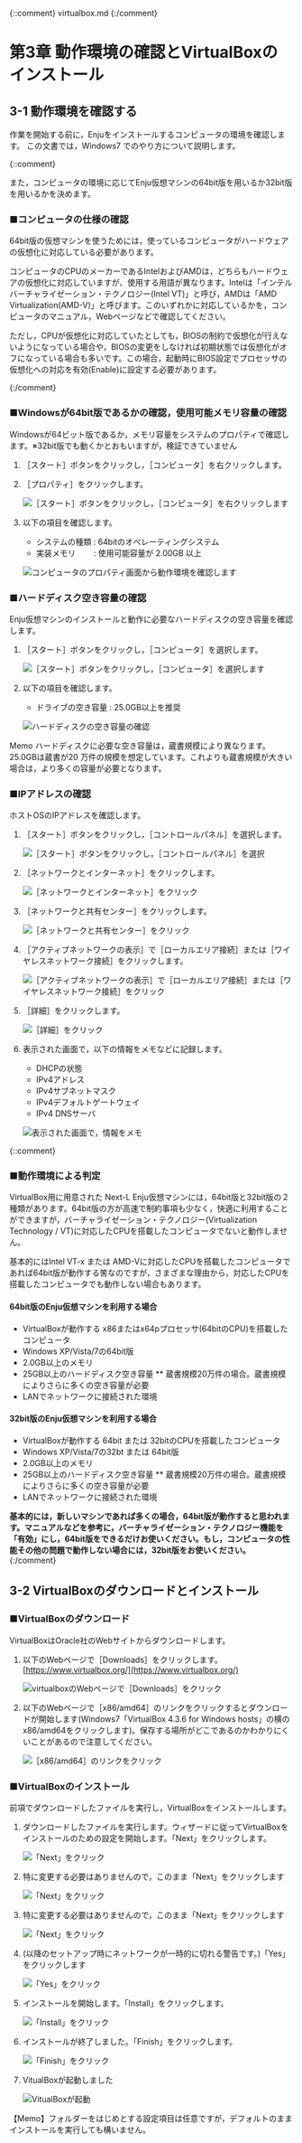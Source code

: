 {::comment} virtualbox.md {:/comment}

第3章 動作環境の確認とVirtualBoxのインストール
==================================================

3-1 動作環境を確認する
----------------------

作業を開始する前に，Enjuをインストールするコンピュータの環境を確認します。
この文書では，Windows7 でのやり方について説明します。

{::comment}

また，コンピュータの環境に応じてEnju仮想マシンの64bit版を用いるか32bit版を用いるかを決めます。


### ■コンピュータの仕様の確認

64bit版の仮想マシンを使うためには，使っているコンピュータがハードウェアの仮想化に対応している必要があります。

コンピュータのCPUのメーカーであるIntelおよびAMDは，どちらもハードウェアの仮想化に対応していますが、使用する用語が異なります。Intelは「インテル バーチャライゼーション・テクノロジー(Intel VT)」と呼び，AMDは「AMD Virtualization(AMD-V)」と呼びます。このいずれかに対応しているかを，コンピュータのマニュアル，Webページなどで確認してください。

ただし，CPUが仮想化に対応していたとしても，BIOSの制約で仮想化が行えないようになっている場合や，BIOSの変更をしなければ初期状態では仮想化がオフになっている場合も多いです。この場合，起動時にBIOS設定でプロセッサの仮想化への対応を有効(Enable)に設定する必要があります。

{:/comment}

### ■Windowsが64bit版であるかの確認，使用可能メモリ容量の確認

Windowsが64ビット版であるか，メモリ容量をシステムのプロパティで確認します。※32bit版でも動くかとおもいますが，検証できていません

1. ［スタート］ボタンをクリックし，［コンピュータ］を右クリックします。
2. ［プロパティ］をクリックします。

   ![［スタート］ボタンをクリックし，［コンピュータ］を右クリックします](assets/images/image_install_004.png)
   
3. 以下の項目を確認します。
   * システムの種類 : 64bitのオペレーティングシステム
   * 実装メモリ　　 : 使用可能容量が 2.00GB 以上
   
   ![コンピュータのプロパティ画面から動作環境を確認します](assets/images/image_install_005.png)

### ■ハードディスク空き容量の確認

Enju仮想マシンのインストールと動作に必要なハードディスクの空き容量を確認します。

1. ［スタート］ボタンをクリックし，［コンピュータ］を選択します。

   ![［スタート］ボタンをクリックし，［コンピュータ］を選択します](assets/images/image_install_006.png)
   
2. 以下の項目を確認します。  
   * ドライブの空き容量 : 25.0GB以上を推奨
   
   ![ハードディスクの空き容量の確認](assets/images/image_install_007.png)

<div class="alert alert-info">
<span class="label label-info">Memo</span>
ハードディスクに必要な空き容量は，蔵書規模により異なります。25.0GBは蔵書が20 万件の規模を想定しています。これよりも蔵書規模が大きい場合は，より多くの容量が必要となります。
</div>

### ■IPアドレスの確認

ホストOSのIPアドレスを確認します。

1. ［スタート］ボタンをクリックし，［コントロールパネル］を選択します。

   ![［スタート］ボタンをクリックし，［コントロールパネル］を選択](assets/images/image_install_019.png)
   
2. ［ネットワークとインターネット］をクリックします。

   ![［ネットワークとインターネット］をクリック](assets/images/image_install_020.png)
   
3. ［ネットワークと共有センター］をクリックします。

   ![［ネットワークと共有センター］をクリック](assets/images/image_install_021.png)
   
4. ［アクティブネットワークの表示］で［ローカルエリア接続］または［ワイヤレスネットワーク接続］をクリックします。

   ![［アクティブネットワークの表示］で［ローカルエリア接続］または［ワイヤレスネットワーク接続］をクリック](assets/images/image_install_022.png)
   
5. ［詳細］をクリックします。

   ![［詳細］をクリック](assets/images/image_install_023.png)
   
6. 表示された画面で，以下の情報をメモなどに記録します。

   * DHCPの状態
   * IPv4アドレス
   * IPv4サブネットマスク
   * IPv4デフォルトゲートウェイ
   * IPv4 DNSサーバ

   ![表示された画面で，情報をメモ](assets/images/image_install_024.png)

{::comment}
   
### ■動作環境による判定

VirtualBox用に用意された Next-L Enju仮想マシンには，64bit版と32bit版の２種類があります。64bit版の方が高速で制約事項も少なく，快適に利用することができますが，バーチャライゼーション・テクノロジー(Virtualization Technology / VT)に対応したCPUを搭載したコンピュータでないと動作しません。

<div class="alert alert-info">
基本的にはIntel VT-x または AMD-Vに対応したCPUを搭載したコンピュータであれば64bit版が動作する筈なのですが，さまざまな理由から，対応したCPUを搭載したコンピュータでも動作しない場合もあります。
</div>

#### 64bit版のEnju仮想マシンを利用する場合

* VirtualBoxが動作する x86またはx64pプロセッサ(64bitのCPU)を搭載したコンピュータ
* Windows XP/Vista/7の64bit版
* 2.0GB以上のメモリ
* 25GB以上のハードディスク空き容量
** 蔵書規模20万件の場合。蔵書規模によりさらに多くの空き容量が必要
* LANでネットワークに接続された環境

#### 32bit版のEnju仮想マシンを利用する場合

* VirtualBoxが動作する 64bit または 32bitのCPUを搭載したコンピュータ
* Windows XP/Vista/7の32bt または 64bit版
* 2.0GB以上のメモリ
* 25GB以上のハードディスク空き容量
** 蔵書規模20万件の場合。蔵書規模によりさらに多くの空き容量が必要
* LANでネットワークに接続された環境

**基本的には，新しいマシンであれば多くの場合，64bit版が動作すると思われます。マニュアルなどを参考に，バーチャライゼーション・テクノロジー機能を「有効」にし，64bit版をできるだけお使いください。もし，コンピュータの性能その他の問題で動作しない場合には，32bit版をお使いください。**
{:/comment}

3-2 VirtualBoxのダウンロードとインストール
----------------------------------------------

### ■VirtualBoxのダウンロード

VirtualBoxはOracle社のWebサイトからダウンロードします。

1. 以下のWebページで［Downloads］をクリックします。
   [https://www.virtualbox.org/](https://www.virtualbox.org/)
   
   ![virtualboxのWebページで［Downloads］をクリック](assets/images/image_install_008.png)
   
2. 以下のWebページで［x86/amd64］のリンクをクリックするとダウンロードが開始します(Windows7「VirtualBox 4.3.6 for Windows hosts」の横のx86/amd64をクリックします)。保存する場所がどこであるのかわかりにくいことがあるので注意してください。

   ![［x86/amd64］のリンクをクリック](assets/images/image_install_009.png)
   
### ■VirtualBoxのインストール

前項でダウンロードしたファイルを実行し，VirtualBoxをインストールします。

1. ダウンロードしたファイルを実行します。ウィザードに従ってVirtualBoxをインストールのための設定を開始します。「Next」をクリックします。

   ![「Next」をクリック](assets/images/image_install_013.png)
   
3. 特に変更する必要はありませんので，このまま「Next」をクリックします

   ![「Next」をクリック](assets/images/image_install_014.png)
   
4. 特に変更する必要はありませんので，このまま「Next」をクリックします

   ![「Next」をクリック](assets/images/image_install_014-2.png)
   
5. (以降のセットアップ時にネットワークが一時的に切れる警告です。)「Yes」をクリックします
 
   ![「Yes」をクリック](assets/images/image_install_014-3.png)

6. インストールを開始します。「Install」をクリックします。

   ![「Install」をクリック](assets/images/image_install_014-4.png)
   
7. インストールが終了しました。「Finish」をクリックします。

   ![「Finish」をクリック](assets/images/image_install_015.png)

8. VitualBoxが起動しました

   ![VitualBoxが起動](assets/images/image_install_015-2.png)
   
<div class="alert alert-info">
【Memo】フォルダーをはじめとする設定項目は任意ですが，デフォルトのままインストールを実行しても構いません。
</div>
